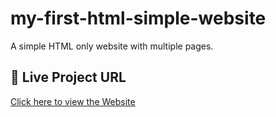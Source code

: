 # my-first-html-simple-website
A simple HTML only website with multiple pages.
## 🔗 Live Project URL  
[Click here to view the Website](https://roadmap.sh/projects/basic-html-website)
